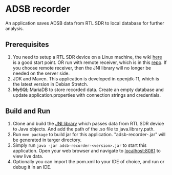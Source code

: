 # ADSB recorder
An application saves ADSB data from RTL SDR to local database for further analysis.

## Prerequisites
1. You need to setup a RTL SDR device on a Linux machine, the wiki [here](https://osmocom.org/projects/rtl-sdr/wiki/Rtl-sdr) is a good start point. OR run with remote receiver, which is in this [repo](https://github.com/wangyeee/adsbreceiver). If you choose remote receiver, then the JNI library will no longer be needed on the server side.
2. JDK and Maven. This application is developed in openjdk-11, which is the latest version in Debian Stretch.
3. ~~MySQL~~ MariaDB to store recorded data. Create an empty database and update application.properties with connection strings and credentials.

## Build and Run
1. Clone and build the [JNI library](https://github.com/wangyeee/dump1090/tree/jni) which passes data from RTL SDR device to Java objects. And add the path of the .so file to java.library.path.
2. Run `mvn package` to build jar for this application. "adsb-recorder-<version>.jar" will be generated in targer directory.
3. Simply run `java -jar adsb-recorder-<version>.jar` to start this application. Open your web browser and navigate to [localhost:8081](http://localhost:8081/) to view live data.
4. Optionally you can import the pom.xml to your IDE of choice, and run or debug it in an IDE.
